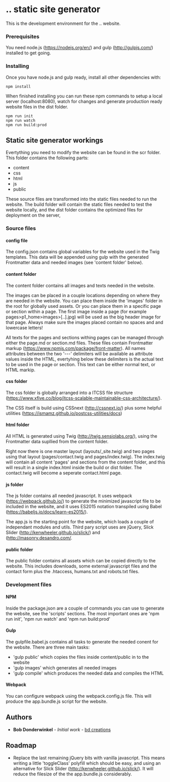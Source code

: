 # .. static site generator

This is the development environment for the .. website.

### Prerequisites

You need node.js (https://nodejs.org/en/) and gulp (http://gulpjs.com/) installed to get going.

### Installing

Once you have node.js and gulp ready, install all other dependencies with:

```
npm install
```

When finished installing you can run these npm commands to setup a local server (localhost:8080), watch for changes and generate production ready website files in the dist folder.

```
npm run init
npm run watch
npm run build:prod
```

## Static site generator workings

Evertything you need to modify the website can be found in the scr folder. This folder contains the following parts:

* content
* css
* html
* js
* public

These source files are transformed into the static files needed to run the website. The build folder will contain the static files needed to test the website locally, and the dist folder contains the optimized files for deployment on the server,

### Source files

#### config file

The config.json contains global variables for the website used in the Twig templates. This data will be appended using gulp with the generated Frontmatter data and needed images (see 'content folder' below).

#### content folder

The content folder contains all images and texts needed in the website.

The images can be placed in a couple locations depending on where they are needed in the website. You can place them inside the 'images' folder in the root for globally used assets. Or you can place them in a specific page or section within a page. The first image inside a page (for example pages>p1_home>images>[..].jpg) will be used as the big header image for that page. Always make sure the images placed contain no spaces and and lowercase letters!


All texts for the pages and sections withing pages can be managed through either the page.md or section.md files. These files contain Frontmatter markup (https://www.npmjs.com/package/front-matter). All names attributes between the two '---' delimiters will be available as attribute values inside the HTML, evertyhing below these delimiters is the actual text to be used in the page or section. This text can be either normal text, or HTML markip.


#### css folder

The css folder is globally arranged into a ITCSS file structure (https://www.xfive.co/blog/itcss-scalable-maintainable-css-architecture/).

The CSS itself is build using CSSnext (http://cssnext.io/) plus some helpful utilities (https://ismamz.github.io/postcss-utilities/docs)

#### html folder

All HTML is generated using Twig (http://twig.sensiolabs.org/), using the Frontmatter data supllied from the content folder.

Right now there is one master layout (layouts/_site.twig) and two pages using that layout (pages/contact.twig and pages/index.twig). The index.twig will contain all content 'pages' and sections from the content folder, and this will result in a single index.html inside the build or dist folder. The contact.twig will become a seperate contact.html page.


#### js folder

The js folder contains all needed javascript. It uses webpack (https://webpack.github.io/) to generate the minimized javascript file to be included in the website, and it uses ES2015 notation transpiled using Babel (https://babeljs.io/docs/learn-es2015/).

The app.js is the starting point for the website, which loads a couple of independant modules and utils. Third pary script uses are jQuery, Slick Slider (http://kenwheeler.github.io/slick/) and (http://masonry.desandro.com/.


#### public folder

The public folder contains all assets which can be copied directly to the website. This includes downloads, some external javascript files and the contact form plus the .htaccess, humans.txt and robots.txt files.


### Development files

#### NPM

Inside the package.json are a couple of commands you can use to generate the website, see the 'scripts' sections. The most important ones are 'npm run init', 'npm run watch' and 'npm run build:prod'

#### Gulp

The gulpfile.babel.js contains all tasks to generate the needed conent for the website. There are three main tasks:

* 'gulp public' which copies the files inside content/public in to the website
* 'gulp images' which generates all needed images
* 'gulp compile' which produces the needed data and compiles the HTML

#### Webpack

You can configure webpack using the webpack.config.js file. This will produce the app.bundle.js script for the website.


## Authors

* **Bob Donderwinkel** - *Initial work* - [bd creations](http://www.bdcreations.nl/)


## Roadmap

* Replace the last remaining jQuery bits with vanilla javascript. This means writing a little 'toggleClass' polyfill which should be easy, and using an alternative for Slick Slider (http://kenwheeler.github.io/slick/). It will reduce the filesize of the the app.bundle.js considerably.
